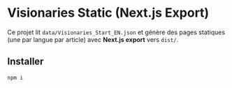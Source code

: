 # Visionaries Static (Next.js Export)

Ce projet lit `data/Visionaries_Start_EN.json` et génère des pages statiques
(une par langue par article) avec **Next.js export** vers `dist/`.

## Installer
```bash
npm i
